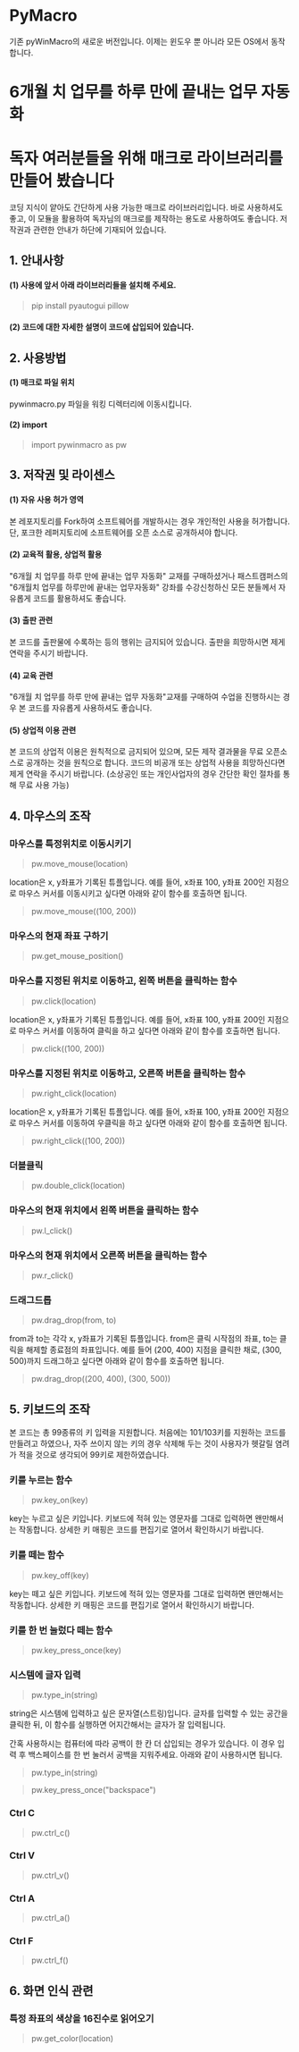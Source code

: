 # PyMacro

기존 pyWinMacro의 새로운 버전입니다. 이제는 윈도우 뿐 아니라 모든 OS에서 동작합니다.



# 6개월 치 업무를 하루 만에 끝내는 업무 자동화


# 독자 여러분들을 위해 매크로 라이브러리를 만들어 봤습니다


코딩 지식이 얕아도 간단하게 사용 가능한 매크로 라이브러리입니다.
바로 사용하셔도 좋고, 이 모듈을 활용하여 독자님의 매크로를 제작하는 용도로 사용하여도 좋습니다. 저작권과 관련한 안내가 하단에 기재되어 있습니다.

## 1. 안내사항
#### (1) 사용에 앞서 아래 라이브러리들을 설치해 주세요.

> pip install pyautogui pillow


#### (2) 코드에 대한 자세한 설명이 코드에 삽입되어 있습니다.


## 2. 사용방법
#### (1) 매크로 파일 위치
  pywinmacro.py 파일을 워킹 디렉터리에 이동시킵니다.
#### (2) import
  >import pywinmacro as pw

## 3. 저작권 및 라이센스
#### (1) 자유 사용 허가 영역
  본 레포지토리를 Fork하여 소프트웨어를 개발하시는 경우 개인적인 사용을 허가합니다. 단, 포크한 레퍼지토리에 소프트웨어를 오픈 소스로 공개하셔야 합니다.
#### (2) 교육적 활용, 상업적 활용
  "6개월 치 업무를 하루 만에 끝내는 업무 자동화" 교재를 구매하셨거나 패스트캠퍼스의 "6개월치 업무를 하루만에 끝내는 업무자동화" 강좌를 수강신청하신 모든 분들께서 자유롭게 코드를 활용하셔도 좋습니다.
#### (3) 출판 관련
  본 코드를 출판물에 수록하는 등의 행위는 금지되어 있습니다. 출판을 희망하시면 제게 연락을 주시기 바랍니다.
#### (4) 교육 관련
  "6개월 치 업무를 하루 만에 끝내는 업무 자동화"교재를 구매하여 수업을 진행하시는 경우 본 코드를 자유롭게 사용하셔도 좋습니다.
#### (5) 상업적 이용 관련
  본 코드의 상업적 이용은 원칙적으로 금지되어 있으며, 모든 제작 결과물을 무료 오픈소스로 공개하는 것을 원칙으로 합니다. 코드의 비공개 또는 상업적 사용을 희망하신다면 제게 연락을 주시기 바랍니다. (소상공인 또는 개인사업자의 경우 간단한 확인 절차를 통해 무료 사용 가능)
  

## 4. 마우스의 조작
### 마우스를 특정위치로 이동시키기
>pw.move_mouse(location)

location은 x, y좌표가 기록된 튜플입니다. 예를 들어, x좌표 100, y좌표 200인 지점으로 마우스 커서를 이동시키고 싶다면 아래와 같이 함수를 호출하면 됩니다.

>pw.move_mouse((100, 200))

### 마우스의 현재 좌표 구하기
> pw.get_mouse_position()

### 마우스를 지정된 위치로 이동하고, 왼쪽 버튼을 클릭하는 함수
> pw.click(location)

location은 x, y좌표가 기록된 튜플입니다. 예를 들어, x좌표 100, y좌표 200인 지점으로 마우스 커서를 이동하여 클릭을 하고 싶다면 아래와 같이 함수를 호출하면 됩니다.

> pw.click((100, 200))

### 마우스를 지정된 위치로 이동하고, 오른쪽 버튼을 클릭하는 함수
> pw.right_click(location)

location은 x, y좌표가 기록된 튜플입니다. 예를 들어, x좌표 100, y좌표 200인 지점으로 마우스 커서를 이동하여 우클릭을 하고 싶다면 아래와 같이 함수를 호출하면 됩니다.

> pw.right_click((100, 200))

### 더블클릭
> pw.double_click(location)

### 마우스의 현재 위치에서 왼쪽 버튼을 클릭하는 함수
> pw.l_click()

### 마우스의 현재 위치에서 오른쪽 버튼을 클릭하는 함수
> pw.r_click()

### 드래그드롭
>pw.drag_drop(from, to)

from과 to는 각각 x, y좌표가 기록된 튜플입니다. from은 클릭 시작점의 좌표, to는 클릭을 해제할 종료점의 좌표입니다. 예를 들어 (200, 400) 지점을 클릭한 채로, (300, 500)까지 드래그하고 싶다면 아래와 같이 함수를 호출하면 됩니다.

>pw.drag_drop((200, 400), (300, 500))

## 5. 키보드의 조작
본 코드는 총 99종류의 키 입력을 지원합니다. 처음에는 101/103키를 지원하는 코드를 만들려고 하였으나, 자주 쓰이지 않는 키의 경우 삭제해 두는 것이 사용자가 헷갈릴 염려가 적을 것으로 생각되어 99키로 제한하였습니다.

### 키를 누르는 함수
>pw.key_on(key)

key는 누르고 싶은 키입니다. 키보드에 적혀 있는 영문자를 그대로 입력하면 왠만해서는 작동합니다. 상세한 키 매핑은 코드를 편집기로 열어서 확인하시기 바랍니다.

### 키를 떼는 함수
>pw.key_off(key)

key는 떼고 싶은 키입니다. 키보드에 적혀 있는 영문자를 그대로 입력하면 왠만해서는 작동합니다. 상세한 키 매핑은 코드를 편집기로 열어서 확인하시기 바랍니다.

### 키를 한 번 눌렀다 떼는 함수
>pw.key_press_once(key)

### 시스템에 글자 입력
>pw.type_in(string)

string은 시스템에 입력하고 싶은 문자열(스트링)입니다. 글자를 입력할 수 있는 공간을 클릭한 뒤, 이 함수를 실행하면 어지간해서는 글자가 잘 입력됩니다.

간혹 사용하시는 컴퓨터에 따라 공백이 한 칸 더 삽입되는 경우가 있습니다. 이 경우 입력 후 백스페이스를 한 번 눌러서 공백을 지워주세요. 아래와 같이 사용하시면 됩니다.

>pw.type_in(string)

>pw.key_press_once("backspace")

### Ctrl C
>pw.ctrl_c()

### Ctrl V
>pw.ctrl_v()

### Ctrl A
>pw.ctrl_a()

### Ctrl F
>pw.ctrl_f()

## 6. 화면 인식 관련
### 특정 좌표의 색상을 16진수로 읽어오기
>pw.get_color(location)
